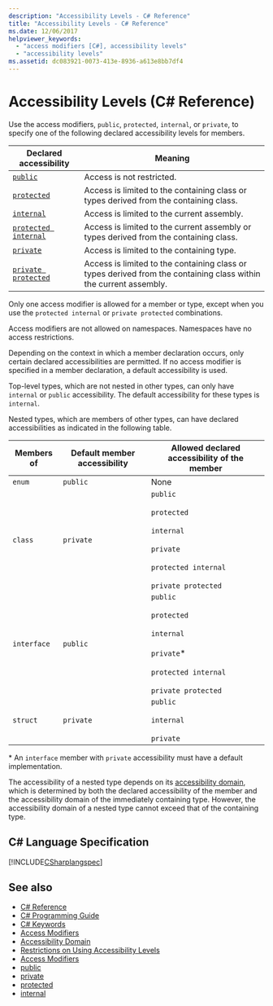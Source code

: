 ```yaml
---
description: "Accessibility Levels - C# Reference"
title: "Accessibility Levels - C# Reference"
ms.date: 12/06/2017
helpviewer_keywords: 
  - "access modifiers [C#], accessibility levels"
  - "accessibility levels"
ms.assetid: dc083921-0073-413e-8936-a613e8bb7df4
---
```

# Accessibility Levels (C# Reference)

Use the access modifiers, `public`, `protected`, `internal`, or `private`, to specify one of the following declared accessibility levels for members.  
  
|Declared accessibility|Meaning|  
|----------------------------|-------------|  
|[`public`](public.md)|Access is not restricted.|  
|[`protected`](protected.md)|Access is limited to the containing class or types derived from the containing class.|  
|[`internal`](internal.md)|Access is limited to the current assembly.|  
|[`protected internal`](protected-internal.md)|Access is limited to the current assembly or types derived from the containing class.|  
|[`private`](private.md)|Access is limited to the containing type.|  
|[`private protected`](private-protected.md)|Access is limited to the containing class or types derived from the containing class within the current assembly. |  
  
 Only one access modifier is allowed for a member or type, except when you use the `protected internal` or `private protected` combinations.  
  
 Access modifiers are not allowed on namespaces. Namespaces have no access restrictions.  
  
 Depending on the context in which a member declaration occurs, only certain declared accessibilities are permitted. If no access modifier is specified in a member declaration, a default accessibility is used.  
  
 Top-level types, which are not nested in other types, can only have `internal` or `public` accessibility. The default accessibility for these types is `internal`.  
  
 Nested types, which are members of other types, can have declared accessibilities as indicated in the following table.  
  
|Members of|Default member accessibility|Allowed declared accessibility of the member|  
|----------------|----------------------------------|--------------------------------------------------|  
|`enum`|`public`|None|  
|`class`|`private`|`public`<br /><br /> `protected`<br /><br /> `internal`<br /><br /> `private`<br /><br /> `protected internal` <br /><br />`private protected`|  
|`interface`|`public`|`public`<br /><br /> `protected`<br /><br /> `internal`<br /><br /> `private`\*<br /><br /> `protected internal` <br /><br />`private protected`|  
|`struct`|`private`|`public`<br /><br /> `internal`<br /><br /> `private`|  

\* An `interface` member with `private` accessibility must have a default implementation.

The accessibility of a nested type depends on its [accessibility domain](./accessibility-domain.md), which is determined by both the declared accessibility of the member and the accessibility domain of the immediately containing type. However, the accessibility domain of a nested type cannot exceed that of the containing type.  
  
## C# Language Specification  

 [!INCLUDE[CSharplangspec](~/includes/csharplangspec-md.md)]  
  
## See also

- [C# Reference](../index.md)
- [C# Programming Guide](../../programming-guide/index.md)
- [C# Keywords](./index.md)
- [Access Modifiers](./access-modifiers.md)
- [Accessibility Domain](./accessibility-domain.md)
- [Restrictions on Using Accessibility Levels](./restrictions-on-using-accessibility-levels.md)
- [Access Modifiers](../../programming-guide/classes-and-structs/access-modifiers.md)
- [public](./public.md)
- [private](./private.md)
- [protected](./protected.md)
- [internal](./internal.md)
